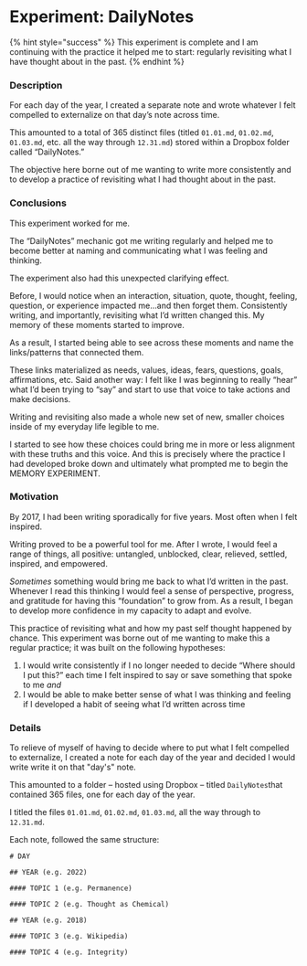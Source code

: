 # Experiment: DailyNotes

{% hint style="success" %}
This experiment is complete and I am continuing with the practice it helped me to start: regularly revisiting what I have thought about in the past.
{% endhint %}

### Description&#x20;

For each day of the year, I created a separate note and wrote whatever I felt compelled to externalize on that day’s note across time.

This amounted to a total of 365 distinct files (titled `01.01.md`, `01.02.md`, `01.03.md`, etc. all the way through `12.31.md`) stored within a Dropbox folder called “DailyNotes.”

The objective here borne out of me wanting to write more consistently and to develop a practice of revisiting what I had thought about in the past.

### Conclusions

This experiment worked for me.

The “DailyNotes” mechanic got me writing regularly and helped me to become better at naming and communicating what I was feeling and thinking.

The experiment also had this unexpected clarifying effect.

Before, I would notice when an interaction, situation, quote, thought, feeling, question, or experience impacted me…and then forget them. Consistently writing, and importantly, revisiting what I’d written changed this. My memory of these moments started to improve.

As a result, I started being able to see across these moments and name the links/patterns that connected them.

These links materialized as needs, values, ideas, fears, questions, goals, affirmations, etc. Said another way: I felt like I was beginning to really “hear” what I’d been trying to “say” and start to use that voice to take actions and make decisions.

Writing and revisiting also made a whole new set of new, smaller choices inside of my everyday life legible to me.

I started to see how these choices could bring me in more or less alignment with these truths and this voice. And this is precisely where the practice I had developed broke down and ultimately what prompted me to begin the MEMORY EXPERIMENT.

### Motivation&#x20;

By 2017, I had been writing sporadically for five years. Most often when I felt inspired.

Writing proved to be a powerful tool for me. After I wrote, I would feel a range of things, all positive: untangled, unblocked, clear, relieved, settled, inspired, and empowered.

_Sometimes_ something would bring me back to what I’d written in the past. Whenever I read this thinking I would feel a sense of perspective, progress, and gratitude for having this “foundation” to grow from. As a result, I began to develop more confidence in my capacity to adapt and evolve.

This practice of revisiting what and how my past self thought happened by chance. This experiment was borne out of me wanting to make this a regular practice; it was built on the following hypotheses:&#x20;

1. I would write consistently if I no longer needed to decide “Where should I put this?” each time I felt inspired to say or save something that spoke to me _and_
2. I would be able to make better sense of what I was thinking and feeling if I developed a habit of seeing what I’d written across time

### Details

To relieve of myself of having to decide where to put what I felt compelled to externalize, I created a note for each day of the year and decided I would write write it on that "day's" note.

This amounted to a folder – hosted using Dropbox – titled `DailyNotes`that contained 365 files, one for each day of the year.&#x20;

I titled the files `01.01.md`, `01.02.md`, `01.03.md`, all the way through to `12.31.md`.

Each note, followed the same structure:

```markup
# DAY

## YEAR (e.g. 2022)

#### TOPIC 1 (e.g. Permanence)

#### TOPIC 2 (e.g. Thought as Chemical)

## YEAR (e.g. 2018)

#### TOPIC 3 (e.g. Wikipedia)

#### TOPIC 4 (e.g. Integrity)

```

